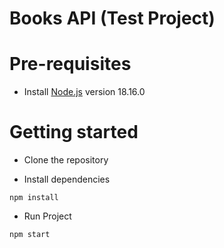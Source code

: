# Books API (Test Project)

# Pre-requisites
- Install [Node.js](https://nodejs.org/en/) version 18.16.0

# Getting started
- Clone the repository

- Install dependencies
```
npm install
```
- Run Project
```
npm start
```